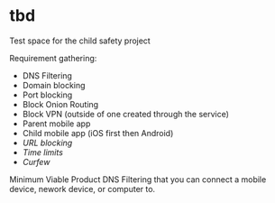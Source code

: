 # tbd
Test space for the child safety project

Requirement gathering:
  - DNS Filtering<br />
  - Domain blocking<br />
  - Port blocking<br />
  - Block Onion Routing<br />
  - Block VPN (outside of one created through the service)<br />
  - Parent mobile app<br />
  - Child mobile app (iOS first then Android)<br />
  - *URL blocking*<br />
  - *Time limits*<br />
  - *Curfew*
  
Minimum Viable Product
  DNS Filtering that you can connect a mobile device, nework device, or computer to.
